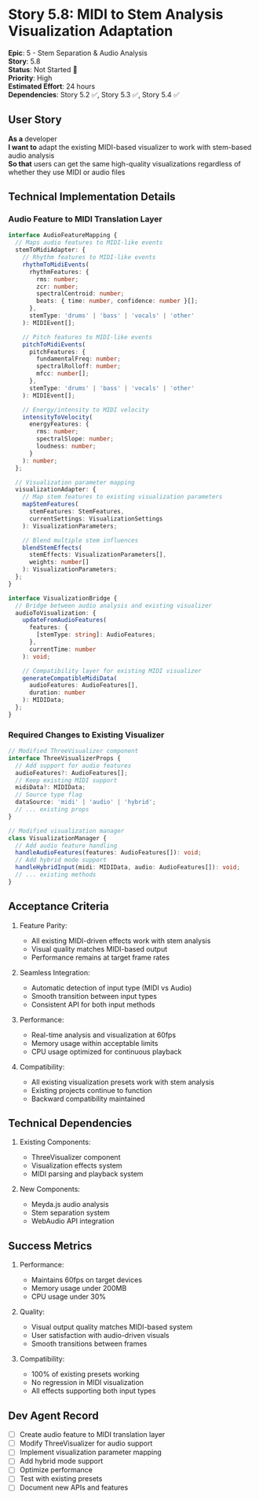# Story 5.8: MIDI to Stem Analysis Visualization Adaptation

**Epic**: 5 - Stem Separation & Audio Analysis  
**Story**: 5.8  
**Status**: Not Started 🔴  
**Priority**: High  
**Estimated Effort**: 24 hours  
**Dependencies**: Story 5.2 ✅, Story 5.3 ✅, Story 5.4 ✅

## User Story

**As a** developer  
**I want to** adapt the existing MIDI-based visualizer to work with stem-based audio analysis  
**So that** users can get the same high-quality visualizations regardless of whether they use MIDI or audio files

## Technical Implementation Details

### Audio Feature to MIDI Translation Layer
```typescript
interface AudioFeatureMapping {
  // Maps audio features to MIDI-like events
  stemToMidiAdapter: {
    // Rhythm features to MIDI-like events
    rhythmToMidiEvents(
      rhythmFeatures: {
        rms: number;
        zcr: number;
        spectralCentroid: number;
        beats: { time: number, confidence: number }[];
      },
      stemType: 'drums' | 'bass' | 'vocals' | 'other'
    ): MIDIEvent[];

    // Pitch features to MIDI-like events
    pitchToMidiEvents(
      pitchFeatures: {
        fundamentalFreq: number;
        spectralRolloff: number;
        mfcc: number[];
      },
      stemType: 'drums' | 'bass' | 'vocals' | 'other'
    ): MIDIEvent[];

    // Energy/intensity to MIDI velocity
    intensityToVelocity(
      energyFeatures: {
        rms: number;
        spectralSlope: number;
        loudness: number;
      }
    ): number;
  };

  // Visualization parameter mapping
  visualizationAdapter: {
    // Map stem features to existing visualization parameters
    mapStemFeatures(
      stemFeatures: StemFeatures,
      currentSettings: VisualizationSettings
    ): VisualizationParameters;

    // Blend multiple stem influences
    blendStemEffects(
      stemEffects: VisualizationParameters[],
      weights: number[]
    ): VisualizationParameters;
  };
}

interface VisualizationBridge {
  // Bridge between audio analysis and existing visualizer
  audioToVisualization: {
    updateFromAudioFeatures(
      features: {
        [stemType: string]: AudioFeatures;
      },
      currentTime: number
    ): void;

    // Compatibility layer for existing MIDI visualizer
    generateCompatibleMidiData(
      audioFeatures: AudioFeatures[],
      duration: number
    ): MIDIData;
  };
}
```

### Required Changes to Existing Visualizer
```typescript
// Modified ThreeVisualizer component
interface ThreeVisualizerProps {
  // Add support for audio features
  audioFeatures?: AudioFeatures[];
  // Keep existing MIDI support
  midiData?: MIDIData;
  // Source type flag
  dataSource: 'midi' | 'audio' | 'hybrid';
  // ... existing props
}

// Modified visualization manager
class VisualizationManager {
  // Add audio feature handling
  handleAudioFeatures(features: AudioFeatures[]): void;
  // Add hybrid mode support
  handleHybridInput(midi: MIDIData, audio: AudioFeatures[]): void;
  // ... existing methods
}
```

## Acceptance Criteria

1. Feature Parity:
   - All existing MIDI-driven effects work with stem analysis
   - Visual quality matches MIDI-based output
   - Performance remains at target frame rates

2. Seamless Integration:
   - Automatic detection of input type (MIDI vs Audio)
   - Smooth transition between input types
   - Consistent API for both input methods

3. Performance:
   - Real-time analysis and visualization at 60fps
   - Memory usage within acceptable limits
   - CPU usage optimized for continuous playback

4. Compatibility:
   - All existing visualization presets work with stem analysis
   - Existing projects continue to function
   - Backward compatibility maintained

## Technical Dependencies

1. Existing Components:
   - ThreeVisualizer component
   - Visualization effects system
   - MIDI parsing and playback system

2. New Components:
   - Meyda.js audio analysis
   - Stem separation system
   - WebAudio API integration

## Success Metrics

1. Performance:
   - Maintains 60fps on target devices
   - Memory usage under 200MB
   - CPU usage under 30%

2. Quality:
   - Visual output quality matches MIDI-based system
   - User satisfaction with audio-driven visuals
   - Smooth transitions between frames

3. Compatibility:
   - 100% of existing presets working
   - No regression in MIDI visualization
   - All effects supporting both input types

## Dev Agent Record

- [ ] Create audio feature to MIDI translation layer
- [ ] Modify ThreeVisualizer for audio support
- [ ] Implement visualization parameter mapping
- [ ] Add hybrid mode support
- [ ] Optimize performance
- [ ] Test with existing presets
- [ ] Document new APIs and features 